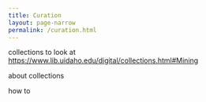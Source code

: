 ```yaml
---
title: Curation
layout: page-narrow
permalink: /curation.html
---
```


collections to look at
https://www.lib.uidaho.edu/digital/collections.html#Mining

about collections

how to
